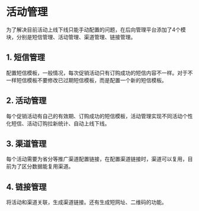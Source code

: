 # 活动管理
为了解决目前活动上线下线只能手动配置的问题，在后向管理平台添加了4个模块，分别是短信管理、活动管理、渠道管理、链接管理。

## 1. 短信管理
配置短信模板，一般情况，每次促销活动只有订购成功的短信内容不一样。对于不一样短信模板不要修改已过期短信模板，而是配置一个新的短信模板。

## 2. 活动管理
每个促销活动有自己的有效期、订购成功的短信模板，活动管理实现不同活动个性化短信、活动订购拉新统计、自动上线下线。

## 3. 渠道管理
每个活动需要为省分等推广渠道配置链接，在配置渠道链接时，渠道可以复用，目前为了区分数据能复用渠道。

## 4. 链接管理
将活动和渠道关联，生成渠道链接。还有生成短网址、二维码的功能。
